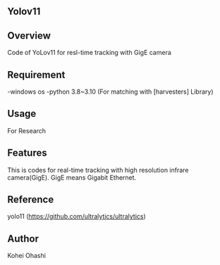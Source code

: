 ## Yolov11

## Overview
Code of YoLov11 for resl-time tracking with GigE camera
## Requirement
-windows os 
-python 3.8~3.10 (For matching with [harvesters] Library)
## Usage
For Research
## Features
This is codes for real-time tracking with high resolution infrare camera(GigE). GigE means Gigabit Ethernet.
## Reference
yolo11 (https://github.com/ultralytics/ultralytics)
## Author
Kohei Ohashi
